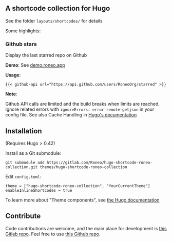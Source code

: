 
## A shortcode collection for Hugo

See the folder `layouts/shortcodes/` for details

Some highlights:

### Github stars

Display the last starred repo on Github

**Demo**: See [demo.roneo.app](https://demo.roneo.app/hugo-fetch-github-api-shortcode/)

**Usage**:

    {{< github-api url="https://api.github.com/users/RoneoOrg/starred" >}}

**Note**:

Github API calls are limited and the build breaks when limits are reached.
Ignore related errors with `ignoreErrors: error-remote-getjson` in your config file.
See also Cache Handling in [Hugo's documentation](https://gohugo.io/templates/data-templates/)


## Installation

(Requires Hugo > 0.42)

Install as a Git submodule:

```
git submodule add https://gitlab.com/Roneo/hugo-shortcode-roneo-collection.git themes/hugo-shortcode-roneo-collection
```

Edit `config.toml`:

```
theme = ["hugo-shortcode-roneo-collection", "YourCurrentTheme"]
enableInlineShortcodes = true
```
To learn more about "Theme components", see [the Hugo documentation](https://gohugo.io/hugo-modules/theme-components)


## Contribute

Code contributions are welcome, and the main place for development is [this Gitlab repo](hugo-shortcode-roneo-collection). Feel free to use [this Github repo](https://github.com/RoneoOrg/hugo-shortcode-roneo-collection).
